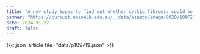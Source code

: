 ```yaml
---
title: "A new study hopes to find out whether cystic fibrosis could be treated in utero"
banner: "https://pursuit.unimelb.edu.au/__data/assets/image/0020/109721/A-new-study-hopes-to-find-out-whether-cystic-fibrosis-could-be-treated-in-utero-1.webp"
date: 2024-05-22
draft: false
---
```


{{< json_article file="data/p109719.json" >}}